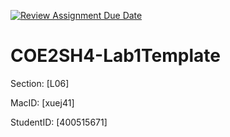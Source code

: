 [![Review Assignment Due Date](https://classroom.github.com/assets/deadline-readme-button-22041afd0340ce965d47ae6ef1cefeee28c7c493a6346c4f15d667ab976d596c.svg)](https://classroom.github.com/a/QLAbMhPZ)
# COE2SH4-Lab1Template

Section: [L06]

MacID: [xuej41]

StudentID: [400515671]
